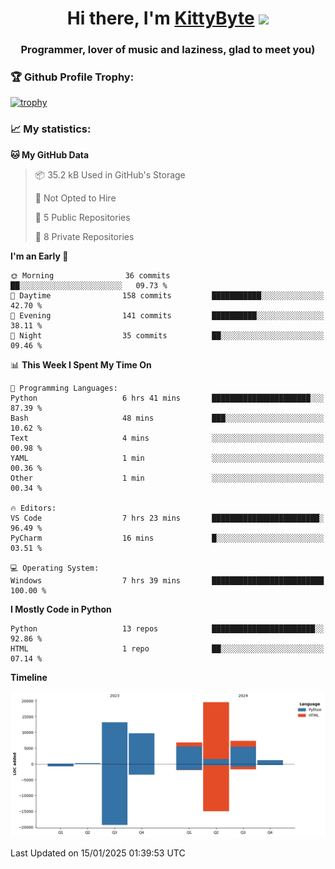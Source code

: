 <h1 align="center">Hi there, I'm <a href="https://github.com/KittyByte" target="_blank">KittyByte</a> 
<img src="https://github.com/blackcater/blackcater/raw/main/images/Hi.gif" height="32"/></h1>
<h3 align="center">Programmer, lover of music and laziness, glad to meet you)</h3>



<h3>🏆 Github Profile Trophy:</h1>

[![trophy](https://github-profile-trophy.vercel.app/?username=KittyByte&theme=gruvbox)](https://github.com/ryo-ma/github-profile-trophy)

<h3>📈 My statistics:</h1>

<!--START_SECTION:waka-->
**🐱 My GitHub Data** 

> 📦 35.2 kB Used in GitHub's Storage 
 > 
> 🚫 Not Opted to Hire
 > 
> 📜 5 Public Repositories 
 > 
> 🔑 8 Private Repositories 
 > 
**I'm an Early 🐤** 

```text
🌞 Morning                36 commits          ██░░░░░░░░░░░░░░░░░░░░░░░   09.73 % 
🌆 Daytime                158 commits         ███████████░░░░░░░░░░░░░░   42.70 % 
🌃 Evening                141 commits         ██████████░░░░░░░░░░░░░░░   38.11 % 
🌙 Night                  35 commits          ██░░░░░░░░░░░░░░░░░░░░░░░   09.46 % 
```


📊 **This Week I Spent My Time On** 

```text
💬 Programming Languages: 
Python                   6 hrs 41 mins       ██████████████████████░░░   87.39 % 
Bash                     48 mins             ███░░░░░░░░░░░░░░░░░░░░░░   10.62 % 
Text                     4 mins              ░░░░░░░░░░░░░░░░░░░░░░░░░   00.98 % 
YAML                     1 min               ░░░░░░░░░░░░░░░░░░░░░░░░░   00.36 % 
Other                    1 min               ░░░░░░░░░░░░░░░░░░░░░░░░░   00.34 % 

🔥 Editors: 
VS Code                  7 hrs 23 mins       ████████████████████████░   96.49 % 
PyCharm                  16 mins             █░░░░░░░░░░░░░░░░░░░░░░░░   03.51 % 

💻 Operating System: 
Windows                  7 hrs 39 mins       █████████████████████████   100.00 % 
```

**I Mostly Code in Python** 

```text
Python                   13 repos            ███████████████████████░░   92.86 % 
HTML                     1 repo              ██░░░░░░░░░░░░░░░░░░░░░░░   07.14 % 
```



**Timeline**

![Lines of Code chart](https://raw.githubusercontent.com/KittyByte/KittyByte/main/assets/bar_graph.png)


 Last Updated on 15/01/2025 01:39:53 UTC
<!--END_SECTION:waka-->
